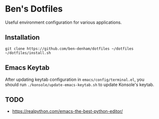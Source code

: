 # Ben's Dotfiles

Useful environment configuration for various applications.


## Installation

```
git clone https://github.com/ben-denham/dotfiles ~/dotfiles
~/dotfiles/install.sh
```

## Emacs Keytab

After updating keytab configuration in `emacs/config/terminal.el`, you
should run `./konsole/update-emacs-keytab.sh` to update Konsole's
keytab.


## TODO

* https://realpython.com/emacs-the-best-python-editor/
